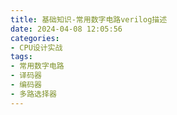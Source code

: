 ```yaml
---
title: 基础知识-常用数字电路verilog描述
date: 2024-04-08 12:05:56
categories:
- CPU设计实战
tags:
- 常用数字电路
- 译码器
- 编码器
- 多路选择器
---
```

